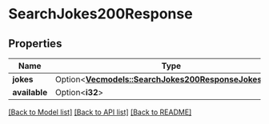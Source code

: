# SearchJokes200Response

## Properties

Name | Type | Description | Notes
------------ | ------------- | ------------- | -------------
**jokes** | Option<[**Vec<models::SearchJokes200ResponseJokesInner>**](searchJokes_200_response_jokes_inner.md)> |  | [optional]
**available** | Option<**i32**> |  | [optional]

[[Back to Model list]](../README.md#documentation-for-models) [[Back to API list]](../README.md#documentation-for-api-endpoints) [[Back to README]](../README.md)


